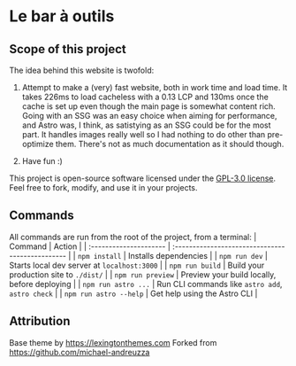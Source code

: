 
# Le bar à outils

## Scope of this project
The idea behind this website is twofold:
1. Attempt to make a (very) fast website, both in work time and load time.
It takes 226ms to load cacheless with a 0.13 LCP and 130ms once the cache is set up even though the main page is somewhat content rich.
Going with an SSG was an easy choice when aiming for performance, and Astro was, I think, as satistying as an SSG could be for the most part.
It handles images really well so I had nothing to do other than pre-optimize them. There's not as much documentation as it should though.

2. Have fun :)

This project is open-source software licensed under the [GPL-3.0 license](https://opensource.org/licenses/GPL-3.0). Feel free to fork, modify, and use it in your projects.

## Commands
All commands are run from the root of the project, from a terminal:
| Command                | Action                                           |
| :--------------------- | :----------------------------------------------- |
| `npm install`          | Installs dependencies                            |
| `npm run dev`          | Starts local dev server at `localhost:3000`      |
| `npm run build`        | Build your production site to `./dist/`          |
| `npm run preview`      | Preview your build locally, before deploying     |
| `npm run astro ...`    | Run CLI commands like `astro add`, `astro check` |
| `npm run astro --help` | Get help using the Astro CLI                     |

## Attribution

Base theme by https://lexingtonthemes.com
Forked from https://github.com/michael-andreuzza